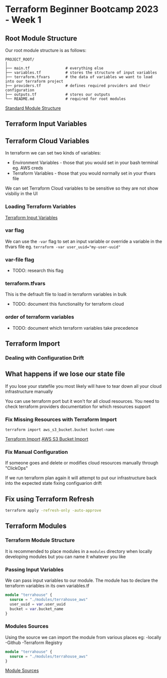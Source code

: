 # Terraform Beginner Bootcamp 2023 - Week 1

## Root Module Structure

Our root module structure is as follows:

```
PROJECT_ROOT/
│
├── main.tf                # everything else
├── variables.tf           # stores the structure of input variables
├── terraform.tfvars       # the data of variables we want to load into our terraform project
├── providers.tf           # defines required providers and their configuration
├── outputs.tf             # stores our outputs
└── README.md              # required for root modules
```

[Standard Module Structure](https://developer.hashicorp.com/terraform/language/modules/develop/structure)

## Terraform Input Variables
## Terraform Cloud Variables

In terraform we can set two kinds of variables:
- Environment Variables - those that you would set in your bash terminal eg. AWS creds
- Terraform Variables - those that you would normally set in your tfvars file

We can set Terraform Cloud variables to be sensitive so they are not show visbiliy in the UI

### Loading Terraform Variables

[Terraform Input Variables](https://developer.hashicorp.com/terraform/language/values/variables)

### var flag

We can use the `-var` flag to set an input variable or override a variable in the tfvars file eg. `terraform -var user_uuid="my-user-uuid"`

### var-file flag

- TODO: research this flag

### terraform.tfvars

This is the defrault file to load in terraform variables in bulk

- TODO: document this functionality for terraform cloud

### order of terraform variables

- TODO: document which terraform variables take precedence

## Terraform Import

### Dealing with Configuration Drift

## What happens if we lose our state file

If you lose your statefile you most likely will have to tear down all your cloud infrastructure manually

You can use terraform port but it won't for all cloud resources. You need to check terraform providers documentation for which resources support
### Fix Missing Resources with Terraform Import

`terraform import aws_s3_bucket.bucket bucket-name`

[Terraform Import](https://developer.hashicorp.com/terraform/language/import)
[AWS S3 Bucket Import](https://registry.terraform.io/providers/hashicorp/aws/latest/docs/resources/s3_bucket#import)

### Fix Manual Configuration 

If someone goes and delete or modifies cloud resources manually through "ClickOps"

If we run terraform plan again it will attempt to put our infrastructure back into the expected state fixing configuarion drift

## Fix using Terraform Refresh

```sh
terraform apply -refresh-only -auto-approve
```

## Terraform Modules

### Terraform Module Structure

It is recommended to place modules in a `modules` directory when locally developing modules but you can name it whatever you like

### Passing Input Variables

We can pass input variables to our module.
The module has to declare the terraform variables in its own variables.tf

```tf
module "terrahouse" {
  source = "./modules/terrahouse_aws"
  user_uuid = var.user_uuid
  bucket = var.bucket_name 
}
```

### Modules Sources

Using the source we can import the module from various places eg:
-locally
-Github
-Terraform Registry

```tf
module "terrahouse" {
  source = "./modules/terrahouse_aws"
}
```
[Module Sources](https://developer.hashicorp.com/terraform/language/modules/sources)